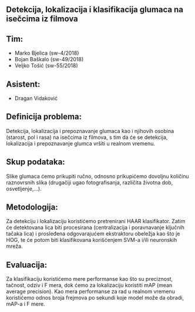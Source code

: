 ## Detekcija, lokalizacija i klasifikacija glumaca na isečcima iz filmova

## Tim:

- Marko Bjelica (sw-4/2018)
- Bojan Baškalo (sw-49/2018)
- Veljko Tošić (sw-55/2018)


## Asistent:

- Dragan Vidaković


## Definicija problema:

Detekcija, lokalizacija i prepoznavanje glumaca kao i njihovih osobina (starost, pol i rasa) na isečcima iz filmova, s tim da će se detekcija, lokalizacija i prepoznavanje glumca vršiti u realnom vremenu.


## Skup podataka:

Slike glumaca ćemo prikupiti ručno, odnosno prikupićemo dovoljnu količinu raznovrsnih slika (drugačiji ugao fotografisanja, različita životna dob, osvetljenje,...).

## Metodologija:

Za detekciju i lokalizaciju koristićemo pretrenirani HAAR klasifikator. Zatim će detektovana lica biti procesirana (centralizacija i poravnavanje ključnih tačaka lica) i prosleđena odgovarajućem ekstraktoru obeležja kao što je HOG, te će potom biti klasifikovana korišćenjem SVM-a i/ili neuronskih mreža.

## Evaluacija:

Za klasifikaciju koristićemo mere performanse kao što su preciznost, tačnost, odziv i F mera, dok ćemo za lokalizaciju koristiti mAP (mean average precision). Kao mera performanse za rad u realnom vremenu koristićemo odnos broja frejmova po sekundi koje model može da obradi, mAP-a i F mere.
